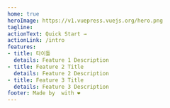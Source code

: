 ```yaml
---
home: true
heroImage: https://v1.vuepress.vuejs.org/hero.png
tagline: 
actionText: Quick Start →
actionLink: /intro
features:
- title: 타이틀
  details: Feature 1 Description
- title: Feature 2 Title
  details: Feature 2 Description
- title: Feature 3 Title
  details: Feature 3 Description
footer: Made by  with ❤️
---
```

